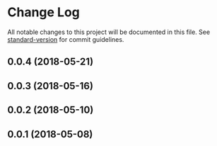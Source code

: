 # Change Log

All notable changes to this project will be documented in this file. See [standard-version](https://github.com/conventional-changelog/standard-version) for commit guidelines.

<a name="0.0.4"></a>
## 0.0.4 (2018-05-21)



<a name="0.0.3"></a>
## 0.0.3 (2018-05-16)



<a name="0.0.2"></a>
## 0.0.2 (2018-05-10)



<a name="0.0.1"></a>
## 0.0.1 (2018-05-08)

